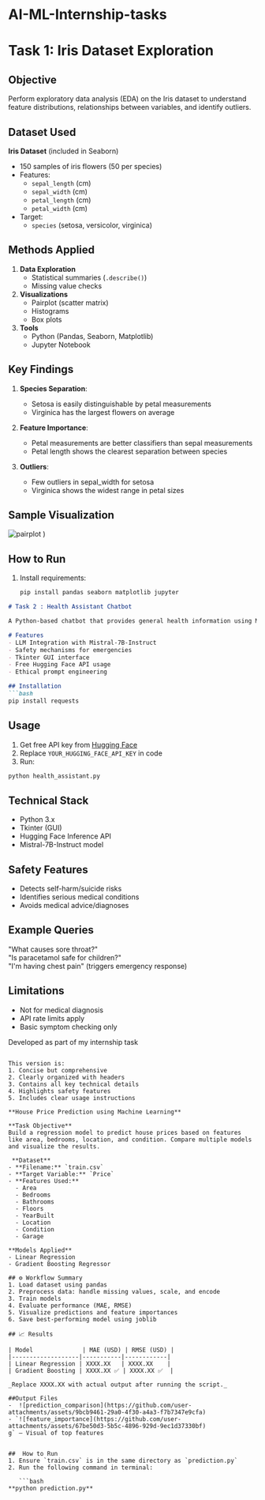 # AI-ML-Internship-tasks
# Task 1: Iris Dataset Exploration

## Objective
Perform exploratory data analysis (EDA) on the Iris dataset to understand feature distributions, relationships between variables, and identify outliers.

## Dataset Used
**Iris Dataset** (included in Seaborn)
- 150 samples of iris flowers (50 per species)
- Features:
  - `sepal_length` (cm)
  - `sepal_width` (cm)
  - `petal_length` (cm)
  - `petal_width` (cm)
- Target:
  - `species` (setosa, versicolor, virginica)

## Methods Applied
1. **Data Exploration**
   - Statistical summaries (`.describe()`)
   - Missing value checks
2. **Visualizations**
   - Pairplot (scatter matrix)
   - Histograms
   - Box plots
3. **Tools**
   - Python (Pandas, Seaborn, Matplotlib)
   - Jupyter Notebook

## Key Findings
1. **Species Separation**:
   - Setosa is easily distinguishable by petal measurements
   - Virginica has the largest flowers on average

2. **Feature Importance**:
   - Petal measurements are better classifiers than sepal measurements
   - Petal length shows the clearest separation between species

3. **Outliers**:
   - Few outliers in sepal_width for setosa
   - Virginica shows the widest range in petal sizes

## Sample Visualization
![pairplot](https://github.com/user-attachments/assets/eee79a2a-915f-4119-9a72-a0dbe9b705db)
)

## How to Run
1. Install requirements:
   ```bash
   pip install pandas seaborn matplotlib jupyter


```markdown
# Task 2 : Health Assistant Chatbot

A Python-based chatbot that provides general health information using Mistral-7B-Instruct LLM with safety filters and GUI interface.

# Features
- LLM Integration with Mistral-7B-Instruct
- Safety mechanisms for emergencies
- Tkinter GUI interface
- Free Hugging Face API usage
- Ethical prompt engineering

## Installation
```bash
pip install requests
```

## Usage
1. Get free API key from [Hugging Face](https://huggingface.co/settings/tokens)
2. Replace `YOUR_HUGGING_FACE_API_KEY` in code
3. Run:
```bash
python health_assistant.py
```

## Technical Stack
- Python 3.x
- Tkinter (GUI)
- Hugging Face Inference API
- Mistral-7B-Instruct model

## Safety Features
- Detects self-harm/suicide risks
- Identifies serious medical conditions
- Avoids medical advice/diagnoses

## Example Queries
 "What causes sore throat?"  
 "Is paracetamol safe for children?"  
 "I'm having chest pain" (triggers emergency response)

## Limitations
- Not for medical diagnosis
- API rate limits apply
- Basic symptom checking only

Developed as part of my internship task
```

This version is:
1. Concise but comprehensive
2. Clearly organized with headers
3. Contains all key technical details
4. Highlights safety features
5. Includes clear usage instructions

**House Price Prediction using Machine Learning**

**Task Objective**
Build a regression model to predict house prices based on features like area, bedrooms, location, and condition. Compare multiple models and visualize the results.

 **Dataset**
- **Filename:** `train.csv`  
- **Target Variable:** `Price`  
- **Features Used:**
  - Area  
  - Bedrooms  
  - Bathrooms  
  - Floors  
  - YearBuilt  
  - Location  
  - Condition  
  - Garage

**Models Applied**
- Linear Regression  
- Gradient Boosting Regressor

## ⚙️ Workflow Summary
1. Load dataset using pandas  
2. Preprocess data: handle missing values, scale, and encode  
3. Train models  
4. Evaluate performance (MAE, RMSE)  
5. Visualize predictions and feature importances  
6. Save best-performing model using joblib

## 📈 Results

| Model              | MAE (USD) | RMSE (USD) |
|-------------------|-----------|------------|
| Linear Regression | XXXX.XX   | XXXX.XX    |
| Gradient Boosting | XXXX.XX ✅ | XXXX.XX ✅  |

_Replace XXXX.XX with actual output after running the script._

##Output Files
-  ![prediction_comparison](https://github.com/user-attachments/assets/9bcb9461-29a0-4f30-a4a3-f7b7347e9cfa) 
- `![feature_importance](https://github.com/user-attachments/assets/67be50d3-5b5c-4896-929d-9ec1d37330bf)
g` – Visual of top features  


##  How to Run
1. Ensure `train.csv` is in the same directory as `prediction.py`  
2. Run the following command in terminal:

   ```bash
**python prediction.py**
```

  

